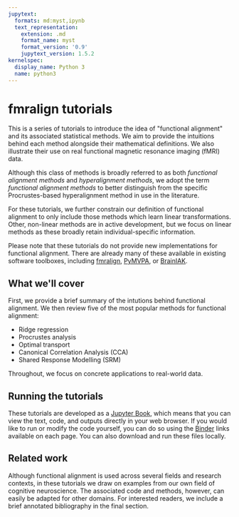 ```yaml
---
jupytext:
  formats: md:myst,ipynb
  text_representation:
    extension: .md
    format_name: myst
    format_version: '0.9'
    jupytext_version: 1.5.2
kernelspec:
  display_name: Python 3
  name: python3
---
```


# fmralign tutorials

This is a series of tutorials to introduce the idea of "functional alignment" and its associated statistical methods.
We aim to provide the intuitions behind each method alongside their mathematical definitions.
We also illustrate their use on real functional magnetic resonance imaging (fMRI) data.

Although this class of methods is broadly referred to as both _functional alignment methods_ and _hyperalignment methods_,
we adopt the term _functional alignment methods_ to better distinguish from the specific Procrustes-based hyperalignment method in use in the literature.

For these tutorials, we further constrain our definition of functional alignment to only include those methods which learn linear transformations.
Other, non-linear methods are in active development, but we focus on linear methods as these broadly retain individual-specific information.

Please note that these tutorials do not provide new implementations for functional alignment.
There are already many of these available in existing software toolboxes,
including [fmralign](https://parietal-inria.github.io/fmralign-docs),
[PyMVPA](http://www.pymvpa.org/), or [BrainIAK](https://brainiak.org/).

## What we'll cover

First, we provide a brief summary of the intutions behind functional alignment.
We then review five of the most popular methods for functional alignment:

- Ridge regression
- Procrustes analysis
- Optimal transport
- Canonical Correlation Analysis (CCA)
- Shared Response Modelling (SRM)

Throughout, we focus on concrete applications to real-world data.

## Running the tutorials

These tutorials are developed as a [Jupyter Book](https://jupyter-book.org),
which means that you can view the text, code, and outputs directly in your web browser.
If you would like to run or modify the code yourself,
you can do so using the [Binder](https://mybinder.org) links available on each page.
You can also download and run these files locally.

## Related work

Although functional alignment is used across several fields and research contexts,
in these tutorials we draw on examples from our own field of cognitive neuroscience.
The associated code and methods, however, can easily be adapted for other domains.
For interested readers, we include a brief annotated bibliography in the final section.
